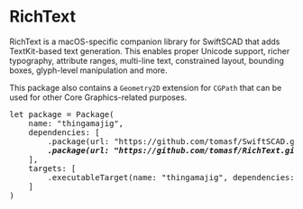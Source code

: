 # RichText

RichText is a macOS-specific companion library for SwiftSCAD that adds TextKit-based text generation. This enables proper Unicode support, richer typography, attribute ranges, multi-line text, constrained layout, bounding boxes, glyph-level manipulation and more.

This package also contains a `Geometry2D` extension for `CGPath` that can be used for other Core Graphics-related purposes.

<pre>
let package = Package(
    name: "thingamajig",
    dependencies: [
        .package(url: "https://github.com/tomasf/SwiftSCAD.git", .upToNextMinor(from: "0.8.1")),
        <b><i>.package(url: "https://github.com/tomasf/RichText.git", from: "0.1.0")</i></b>
    ],
    targets: [
        .executableTarget(name: "thingamajig", dependencies: ["SwiftSCAD", <b><i>"RichText"</i></b>])
    ]
)
</pre>
